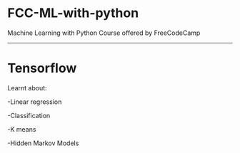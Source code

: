 # FCC-ML-with-python
Machine Learning with Python Course offered by FreeCodeCamp

----
# Tensorflow

Learnt about:

-Linear regression

-Classification

-K means

-Hidden Markov Models
